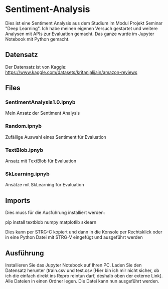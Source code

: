 # Sentiment-Analysis
Dies ist eine Sentiment Analysis aus dem Studium im Modul Projekt Seminar "Deep Learning". Ich habe meinen eigenen Versuch gestartet und weitere Analysen mit APIs zur Evaluation gemacht. Das ganze wurde im Jupyter Notebook mit Python gemacht. 


## Datensatz
Der Datensatz ist von Kaggle:
https://www.kaggle.com/datasets/kritanjalijain/amazon-reviews

## Files
### SentimentAnalysis1.0.ipnyb
Mein Ansatz der Sentiment Analysis
### Random.ipnyb
Zufällige Auswahl eines Sentiment für Evaluation
### TextBlob.ipnyb
Ansatz mit TextBlob für Evaluation
### SkLearning.ipnyb
Ansätze mit SkLearning für Evaluation


## Imports
Dies muss für die Ausführung installiert werden:

pip install textblob numpy matplotlib sklearn

Dies kann per STRG-C kopiert und dann in die Konsole per Rechtsklick oder in eine Python Datei mit STRG-V eingefügt und ausgeführt werden

## Ausführung
Installieren Sie das Jupyter Notebook auf Ihren PC. Laden Sie den Datensatz herunter (train.csv und test.csv [Hier bin ich mir nicht sicher, ob ich die einfach direkt ins Repro reintun darf, deshalb oben der externe Link]. Alle Dateien in einen Ordner legen. Die Datei kann nun ausgeführt werden.
